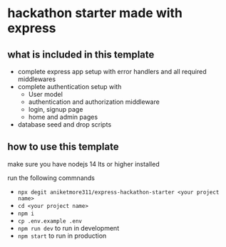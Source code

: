 # hackathon starter made with express

## what is included in this template

- complete express app setup with error handlers and all required middlewares
- complete authentication setup with
  - User model
  - authentication and authorization middleware
  - login, signup page
  - home and admin pages
- database seed and drop scripts

## how to use this template

make sure you have nodejs 14 lts or higher installed

run the following commnands

- `npx degit aniketmore311/express-hackathon-starter <your project name>`
- `cd <your project name>`
- `npm i`
- `cp .env.example .env`
- `npm run dev` to run in development
- `npm start` to run in production
